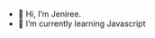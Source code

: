 - 👋 Hi, I’m Jeniree.
- 🌱 I’m currently learning Javascript 


<!---
Jejexd/Jejexd is a ✨ special ✨ repository because its `README.md` (this file) appears on your GitHub profile.
You can click the Preview link to take a look at your changes.
--->

